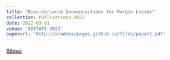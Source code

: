 ```yaml
---
title: "Bias-Variance Decompositions for Margin Losses"
collection: Publications 2022
date: 2022-03-01
venue: 'AISTATS 2022'
paperurl: 'http://academicpages.github.io/files/paper1.pdf'
---
```


<a href="https://scholar.googleusercontent.com/scholar.bib?q=info:xytlQCJxY3UJ:scholar.google.com/&output=citation&scisdr=CgXs6-GoEMvQsNI3dYw:AAGBfm0AAAAAYkMxbYx_cqUllQaKy7DFskmEqQrdJ69O&scisig=AAGBfm0AAAAAYkMxbSO1Vc_iMWoaEhexOwFjcsZ-AEAV&scisf=4&ct=citation&cd=-1&hl=en&scfhb=1">Bibtex</a>
